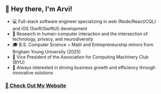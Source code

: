 ## 👋 Hey there, I'm Arvi! 

- 💻 Full-stack software engineer specializing in web (Node/React/CQL) and iOS (Swift/SwiftUI) development
- 🔎 Research in human-computer interaction and the intersection of technology, privacy, and neurodiversity
- 🎓 B.S. Computer Science + Math and Entrepreneurship minors from Brigham Young University (2025)
- 🔭 Vice President of the Association for Computing Machinery Club (BYU)
- 🌱 Always interested in driving business growth and efficiency through innovative solutions
 
### [🔗 Check Out My Website]

[🔗 Check Out My Website]: https://www.arvih.com
